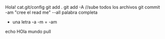 Hola!
cat.git/config
git add .
git add -A //sube todos los archivos
git commit -am "cree el read me"
--all palabra completa
- una letra
-a -m = -am 

echo
HOla mundo 
pull 